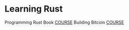 # Learning Rust

Programming Rust Book [COURSE](./programming-rust/README.md)
Building Bitcoin [COURSE](./building-bitcoin/README.md)